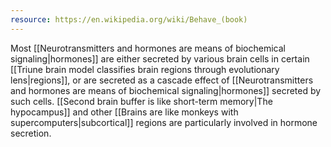 ```yaml
---
resource: https://en.wikipedia.org/wiki/Behave_(book)
---
```


Most [[Neurotransmitters and hormones are means of biochemical signaling|hormones]] are either secreted by various brain cells in certain [[Triune brain model classifies brain regions through evolutionary lens|regions]], or are secreted as a cascade effect of [[Neurotransmitters and hormones are means of biochemical signaling|hormones]] secreted by such cells. [[Second brain buffer is like short-term memory|The hypocampus]] and other [[Brains are like monkeys with supercomputers|subcortical]] regions are particularly involved in hormone secretion. 
